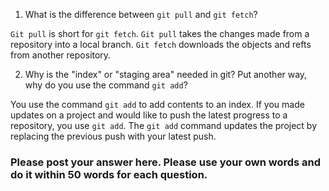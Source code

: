 1. What is the difference between `git pull` and `git fetch`?

`Git pull` is short for `git fetch`.  `Git pull` takes the changes made from a repository into a local branch. `Git fetch` downloads the objects and refts from another repository.   

2. Why is the "index" or "staging area" needed in git? Put another way, why do you use the command `git add`?

You use the command `git add` to add contents to an index.  If you made updates on a project and would like to push the latest progress to a repository, you use `git add`.  The `git add` command updates the project by replacing the previous push with your latest push.    

### Please post your answer here. Please use your own words and do it within 50 words for each question.
